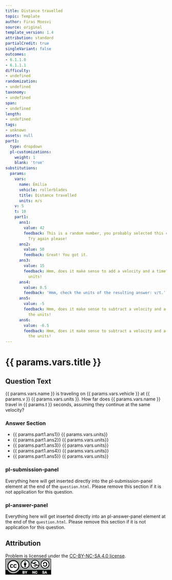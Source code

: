 ```yaml
---
title: Distance travelled
topic: Template
author: Firas Moosvi
source: original
template_version: 1.4
attribution: standard
partialCredit: true
singleVariant: false
outcomes:
- 6.1.1.0
- 6.1.1.1
difficulty:
- undefined
randomization:
- undefined
taxonomy:
- undefined
span:
- undefined
length:
- undefined
tags:
- unknown
assets: null
part1:
  type: dropdown
  pl-customizations:
    weight: 1
    blank: 'true'
substitutions:
  params:
    vars:
      name: Emilia
      vehicle: rollerblades
      title: Distance travelled
      units: m/s
    v: 5
    t: 10
    part1:
      ans1:
        value: 42
        feedback: This is a random number, you probably selected this choice by mistake!
          Try again please!
      ans2:
        value: 50
        feedback: Great! You got it.
      ans3:
        value: 15
        feedback: Hmm, does it make sense to add a velocity and a time? Check the
          units!
      ans4:
        value: 0.5
        feedback: 'Hmm, check the units of the resulting answer: v/t.'
      ans5:
        value: -5
        feedback: Hmm, does it make sense to subtract a velocity and a time? Check
          the units!
      ans6:
        value: -6.5
        feedback: Hmm, does it make sense to subtract a velocity and a time? Check
          the units!
---
```

# {{ params.vars.title }}

## Question Text

{{ params.vars.name }} is traveling on {{ params.vars.vehicle }} at {{ params.v }} {{ params.vars.units }}.
How far does {{ params.vars.name }} travel in {{ params.t }} seconds, assuming they continue at the same velocity?

### Answer Section

- {{ params.part1.ans1}} {{ params.vars.units}}
- {{ params.part1.ans2}} {{ params.vars.units}}
- {{ params.part1.ans3}} {{ params.vars.units}}
- {{ params.part1.ans4}} {{ params.vars.units}}
- {{ params.part1.ans5}} {{ params.vars.units}}

### pl-submission-panel

Everything here will get inserted directly into the pl-submission-panel element at the end of the `question.html`.
Please remove this section if it is not application for this question.

### pl-answer-panel

Everything here will get inserted directly into an pl-answer-panel element at the end of the `question.html`.
Please remove this section if it is not application for this question.

## Attribution

Problem is licensed under the [CC-BY-NC-SA 4.0 license](https://creativecommons.org/licenses/by-nc-sa/4.0/).<br> ![The Creative Commons 4.0 license requiring attribution-BY, non-commercial-NC, and share-alike-SA license.](https://raw.githubusercontent.com/firasm/bits/master/by-nc-sa.png)
